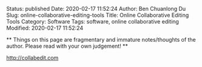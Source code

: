 Status: published
Date: 2020-02-17 11:52:24
Author: Ben Chuanlong Du
Slug: online-collaborative-editing-tools
Title: Online Collaborative Editing Tools
Category: Software
Tags: software, online collaborative editing
Modified: 2020-02-17 11:52:24

**
Things on this page are
fragmentary and immature notes/thoughts of the author.
Please read with your own judgement!
**

http://collabedit.com

